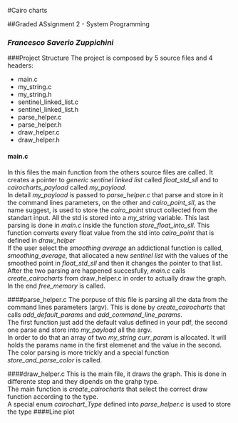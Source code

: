 #Cairo charts

##Graded ASsignment 2 - System Programming
### *Francesco Saverio Zuppichini*

###Project Structure
The project is composed by 5 source files and 4 headers:

- main.c
- my_string.c
- my_string.h
- sentinel\_linked\_list.c
- sentinel\_linked\_list.h
- parse_helper.c
- parse_helper.h
- draw_helper.c
- draw_helper.h

#### main.c
In this files the main function from the others source files are called. It creates a pointer to *generic sentinel linked list* called *float_std_sll* and to *cairocharts_payload* called *my_payload*. <br>
In detail *my_payload* is passed to *parse_helper.c*  that parse and store in it the command lines parameters, on the other and *cairo_point_sll*, as the name suggest, is used to store the *cairo\_point* struct collected from the standart input. All the std is stored into a *my_string* variable. This last parsing is done in *main.c* inside the function *store\_float\_into\_sll*. This function converts every float value from the std into *cairo\_point* that is defined in *draw\_helper* <br>
If the user select the *smoothing average* an addictional function is called, *smoothing_average*, that allocated a new *sentinel list* with the values of the smoothed point in *float\_std_sll* and then it changes the pointer to that list. <br>
After the two parsing are happened succesfully, *main.c* calls *create_cairocharts* from draw_helper.c in order to actually draw the graph.  <br>
In the end *free_memory* is called.

####parse_helper.c
The porpuse of this file is parsing all the data from the command lines parameters (argv). This is done by *create_cairocharts* that calls *add\_default\_params* and *add\_command\_line\_params*. <br>
The first function just add the default valus defined in your pdf, the second one parse and store into *my\_payload* all the argv. <br>
In order to do that an array of two *my_string* *curr_param* is allocated. It will holds the params name in the first elemenet and the value in the second. The color parsing is more trickly and a special function *store\_and\_parse\_color* is called.

####draw_helper.c
This is the main file, it draws the graph. This is done in differente step and they dipends on the grahp type. <br>
The main function is *create\_cairocharts* that select the correct draw function according to the type. <br>
A special enum *cairochart\_Type* defined into *parse\_helper.c*  is used to store the type
####Line plot
